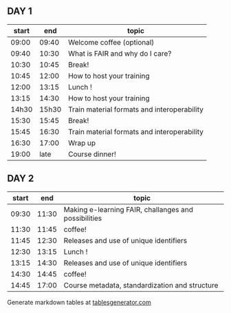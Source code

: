## DAY 1

| start 	| end   	| topic   	|
|-------	|-------	|---------	|
| 09:00 	| 09:40 	| Welcome coffee (optional)	       |
| 09:40 	| 10:30 	| What is FAIR and why do I care?  |
| 10:30 	| 10:45 	| Break!                    	   |
| 10:45 	| 12:00 	| How to host your training   	   |
| 12:00 	| 13:15 	| Lunch ! 	   	           	  	   |
| 13:15 	| 14:30 	| How to host your training   |
| 14h30     | 15h30     | Train material formats and interoperability  |
| 15:30 	| 15:45 	| Break!	               |
| 15:45 	| 16:30 	| Train material formats and interoperability |
| 16:30     | 17:00     | Wrap up |
| 19:00 	| late   	| Course dinner! 


## DAY 2

| start 	| end   	| topic   	|
|-------	|-------	|---------	|
| 09:30 	| 11:30 	| Making e-learning FAIR, challanges and possibilities 	|
| 11:30 	| 11:45 	| coffee! 	           	           	                	|
| 11:45 	| 12:30 	| Releases and use of unique identifiers            	|
| 12:30 	| 13:15 	| Lunch ! 	   	           	     	                	|
| 13:15 	| 14:30 	| Releases and use of unique identifiers             	|
| 14:30 	| 14:45 	| coffee!    	           	     	                 	|
| 14:45 	| 17:00 	| Course metadata, standardization and structure    	|

Generate markdown tables at [tablesgenerator.com](https://www.tablesgenerator.com/markdown_tables)
